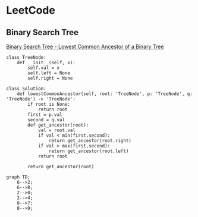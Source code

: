 # LeetCode

## Binary Search Tree
 [Binary Search Tree - Lowest Common Ancestor of a Binary Tree](https://github.com/WhatNextAlgo/LeetCode/blob/main/LeetCode-50/BinarySearchTree/235.%20Lowest%20Common%20Ancestor%20of%20a%20Binary%20Search%20Tree.py)
```
class TreeNode:
    def __init__(self, x):
        self.val = x
        self.left = None
        self.right = None

class Solution:
    def lowestCommonAncestor(self, root: 'TreeNode', p: 'TreeNode', q: 'TreeNode') -> 'TreeNode':
        if root is None:
            return root
        first = p.val
        second = q.val
        def get_ancestor(root):
            val = root.val
            if val < min(first,second):
                return get_ancestor(root.right)
            if val > max(first,second):
                return get_ancestor(root.left)
            return root       

        return get_ancestor(root)     
```
```mermaid
graph TD;
    6-->2;
    6-->8;
    2-->0;
    2-->4;
    8-->7;
    8-->9;
```
